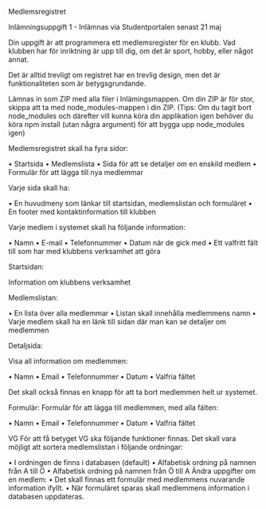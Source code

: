 Medlemsregistret

Inlämningsuppgift 1 - Inlämnas via Studentportalen senast 21 maj

Din uppgift är att programmera ett medlemsregister för en klubb. Vad klubben har för
inriktning är upp till dig, om det är sport, hobby, eller något annat.

Det är alltid trevligt om registret har en trevlig design, men det är funktionaliteten som är
betygsgrundande.

Lämnas in som ZIP med alla filer i Inlämingsmappen. Om din ZIP är för stor, skippa att ta
med node_modules-mappen i din ZIP. (Tips: Om du tagit bort node_modules och därefter
vill kunna köra din applikation igen behöver du köra npm install (utan några argument)
för att bygga upp node_modules igen)

Medlemsregistret skall ha fyra sidor:

• Startsida
• Medlemslista
• Sida för att se detaljer om en enskild medlem
• Formulär för att lägga till nya medlemmar

Varje sida skall ha:

• En huvudmeny som länkar till startsidan, medlemslistan och formuläret
• En footer med kontaktinformation till klubben

Varje medlem i systemet skall ha följande information:

• Namn
• E-mail
• Telefonnummer
• Datum när de gick med
• Ett valfritt fält till som har med klubbens verksamhet att göra

Startsidan:

Information om klubbens verksamhet

Medlemslistan:

• En lista över alla medlemmar
• Listan skall innehålla medlemmens namn
• Varje medlem skall ha en länk till sidan där man kan se detaljer om medlemmen

Detaljsida:

Visa all information om medlemmen:

• Namn
• Email
• Telefonnummer
• Datum
• Valfria fältet

Det skall också finnas en knapp för att ta bort medlemmen helt ur systemet.

Formulär:
Formulär för att lägga till medlemmen, med alla fälten:

• Namn
• Email
• Telefonnummer
• Datum
• Valfria fältet

VG
För att få betyget VG ska följande funktioner finnas.
Det skall vara möjligt att sortera medlemslistan i följande ordningar:

• I ordningen de finns i databasen (default)
• Alfabetisk ordning på namnen från A till Ö
• Alfabetisk ordning på namnen från Ö till A
Ändra uppgifter om en medlem:
• Det skall finnas ett formulär med medlemmens nuvarande information ifyllt.
• När formuläret sparas skall medlemmens information i databasen uppdateras.